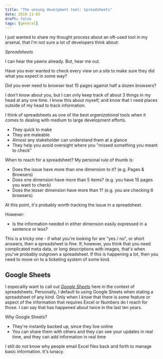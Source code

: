 ```yaml
---
title: "The unsung develpment tool: Spreadsheets"
date: 2018-11-03
draft: false
tags: [general]
---
```


I just wanted to share my thought process about an oft-used tool in my arsenal, that I'm not sure a lot of developers think about:

_Spreadsheets_

I can hear the yawns already. But, hear me out.

Have you ever wanted to check every view on a site to make sure they did what you expect in some way?

Did you ever need to browser test 15 pages against half a dozen browsers?

I don't know about you, but I can only keep track of about 3 things in my head at any one time. I know this about myself, and know that I need places outside of my head to track information.

I think of spreadsheets as one of the best _organizational_ tools when it comes to dealing with medium to large development efforts.

- They quick to make
- They are maleable
- Almost any stakeholder can understand them at a glance
- They help you avoid oversight where you "missed something you meant to check"

When to reach for a spreadsheet? My personal rule of thumb is:

- Does the issue have more than one dimension to it? (e.g. Pages & Browsers)
- Does one dimension have more than 5 items? (e.g. you have 15 pages you want to check)
- Does the lesser dimension have more than 1? (e.g. you are checking 6 browsers)

At this point, it's probably worth tracking the issue in a spreadsheet.

However:

- Is the information needed in either dimension easily expressed in a sentence or less?

This is a tricky one - if what you're looking for are "yes / no", or short answers, then a spreadsheet is fine. If, however, you think that you need complicated meta data, or long descriptions with images, that's when you've probably outgrown a spreadsheet. If this is happening a lot, then you need to move on to a ticketing system of some kind.

## Google Sheets

I especailly want to call out [_Google Sheets_](https://www.google.com/sheets/about/) here in the context of spreadsheets. Personally, I default to using Google Sheets when stating a spreadsheet of any kind. Only when I _know_ that there is some feature or aspect of the information that requires Excel or Numbers do I reach for those. I can say that has happened about twice in the last ten years.

Why Google Sheets?

- They're instantly backed up, since they live online
- You can share them with others and they can see your updates in real time, and they can add information in real time

I still do not know why people email Excel files back and forth to manage basic information. It's lunacy.
